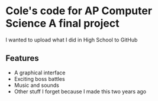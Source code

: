# Cole's code for AP Computer Science A final project

I wanted to upload what I did in High School to GitHub

## Features
* A graphical interface
* Exciting boss battles
* Music and sounds
* Other stuff I forget because I made this two years ago
